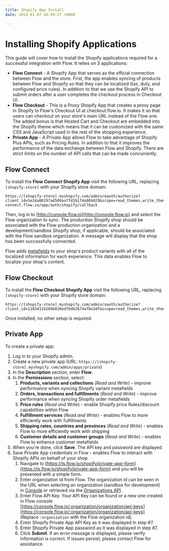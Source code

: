 ```yaml
---
title: Shopify App Install
date: 2019-01-07 20:09:27 +0000

---
```

# Installing Shopify Applications

This guide will cover how to install the Shopify applications required for a successful integration with Flow. It relies on 3 applications:

- **Flow Connect** - A Shopify App that serves as the official connection between Flow and the store. First, the app enables syncing of products between Flow and Shopify so that they can be localized (tax, duty, and configured price rules). In addition to that we use the Shopify API to submit orders after a user completes the checkout process in Checkout UI.
- **Flow Checkout** - This is a Proxy Shopify App that creates a proxy page in Shopify to Flow's Checkout UI at checkout.flow.io. It makes it so that users can checkout on your store's main URL instead of the Flow one. The added bonus is that Hosted Cart and Checkout are embedded into the Shopify theme which means that it can be customized with the same CSS and JavaScript used in the rest of the shopping experience.
- **Private App** - A Private App allows Flow to take advantage of Shopify Plus APIs, such as Pricing Rules. In addition to that it improves the performance of the data exchange between Flow and Shopify. There are strict limits on the number of API calls that can be made concurrently.

## Flow Connect

To install the **Flow Connect Shopify App** visit the following URL, replacing `[shopify-store]` with your Shopify store domain:

```text
https://[shopify-store].myshopify.com/admin/oauth/authorize?client_id=5e24a86297ad509aa7fd1b1f4a86b829&scope=read_themes,write_themes,read_products,write_products,read_orders,write_orders,read_script_tags,write_script_tags,read_fulfillments,write_fulfillments,read_shipping,write_shipping,read_analytics&redirect_uri=https://shopify-connect.flow.io/app/auth/shopify/callback
```

Then, log in to [http://console.flow.io](http://console.flow.io) and select the Flow organization to sync.  The production Shopify shop should be associated with the Flow production organization and a development/sandbox Shopify shop, if applicable, should be associated with the Flow sandbox organization.  A message will display that the shop has been successfully connected.

Flow adds [metafields](https://help.shopify.com/themes/liquid/objects/metafield) to your shop's product variants with all of the localized information for each experience. This data enables Flow to localize your shop's content.

## Flow Checkout

To install the **Flow Checkout Shopify App** visit the following URL, replacing `[shopify-store]` with your Shopify store domain:

```text
https://[shopify-store].myshopify.com/admin/oauth/authorize?client_id=1183411b268b839edfbd62674afbe2df&scope=read_themes,write_themes,read_products,write_products,read_orders,write_orders,read_script_tags,write_script_tags,read_fulfillments,write_fulfillments,read_shipping,write_shipping,read_analytics&redirect_uri=https://checkout.flow.io/app/auth/shopify/callback
```

Once installed, no other setup is required.

## Private App

To create a private app:

1. Log in to your Shopify admin.
2. Create a new private app (URL: `https://[shopify-store].myshopify.com/admin/apps/private`)
3. In the **Description** section, enter **Flow**.
4. In the **Permissions** section, select:
    1. **Products, variants and collections** (_Read and Write_) - improve performance when syncing Shopify variant metafields
    2. **Orders, transactions and fulfillments** (_Read and Write_) - improve performance when syncing Shopify order metafields
    3. **Price rules** (_Read and Write_) - enable Shopify price Rules/discount capabilities within Flow
    4. **Fulfillment services** (_Read and Write_) - enables Flow to more efficiently work with fulfillments
    5. **Shipping rates, countries and provinces** (_Read and Write_) - enables Flow to more efficiently work with shipping
    6. **Customer details and customer groups** (_Read and Write_) - enables Flow to enhance customer metafields
5. When you're done, click **Save**. The API key and password are displayed.
6. Save Private App credentials in Flow - enables Flow to interact with Shopify APIs on behalf of your shop
    1. Navigate to [https://js.flow.io/shopify/private-app-form](https://js.flow.io/shopify/private-app-form) and you will be presented with a simple form.
    2. Enter organization id from Flow.  The organization id can be seen in the URL when selecting an organization (sandbox for development) in [Console](https://console.flow.io/) or retrieved via the [Organizations API](https://docs.flow.io/module/localization/resource/organizations#get-organizations).
    3. Enter Flow API Key.  Your API Key can be found or a new one created in Flow console [https://console.flow.io/:organization/organization/api-keys](https://console.flow.io/:organization/organization/api-keys) (Replace `:organization` with the Flow organization id).
    4. Enter Shopify Private App API Key as it was displayed in step #7.
    5. Enter Shopify Private App password as it was displayed in step #7.
    6. Click **Submit**.  If an error message is displayed, please verify information is correct.  If issues persist, please contact Flow for assistance.
